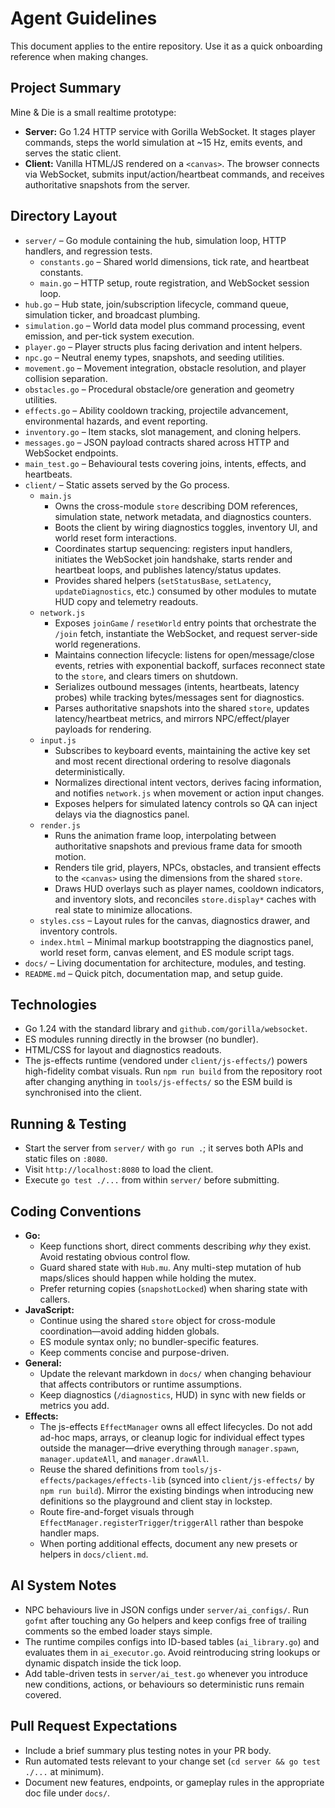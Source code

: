 # Agent Guidelines

This document applies to the entire repository. Use it as a quick onboarding reference when making changes.

## Project Summary
Mine & Die is a small realtime prototype:
- **Server:** Go 1.24 HTTP service with Gorilla WebSocket. It stages player commands, steps the world simulation at ~15 Hz, emits events, and serves the static client.
- **Client:** Vanilla HTML/JS rendered on a `<canvas>`. The browser connects via WebSocket, submits input/action/heartbeat commands, and receives authoritative snapshots from the server.

## Directory Layout
- `server/` – Go module containing the hub, simulation loop, HTTP handlers, and regression tests.
  - `constants.go` – Shared world dimensions, tick rate, and heartbeat constants.
  - `main.go` – HTTP setup, route registration, and WebSocket session loop.
- `hub.go` – Hub state, join/subscription lifecycle, command queue, simulation ticker, and broadcast plumbing.
- `simulation.go` – World data model plus command processing, event emission, and per-tick system execution.
- `player.go` – Player structs plus facing derivation and intent helpers.
- `npc.go` – Neutral enemy types, snapshots, and seeding utilities.
- `movement.go` – Movement integration, obstacle resolution, and player collision separation.
- `obstacles.go` – Procedural obstacle/ore generation and geometry utilities.
- `effects.go` – Ability cooldown tracking, projectile advancement, environmental hazards, and event reporting.
- `inventory.go` – Item stacks, slot management, and cloning helpers.
- `messages.go` – JSON payload contracts shared across HTTP and WebSocket endpoints.
- `main_test.go` – Behavioural tests covering joins, intents, effects, and heartbeats.
- `client/` – Static assets served by the Go process.
  - `main.js`
    - Owns the cross-module `store` describing DOM references, simulation state, network metadata, and diagnostics counters.
    - Boots the client by wiring diagnostics toggles, inventory UI, and world reset form interactions.
    - Coordinates startup sequencing: registers input handlers, initiates the WebSocket join handshake, starts render and heartbeat loops, and publishes latency/status updates.
    - Provides shared helpers (`setStatusBase`, `setLatency`, `updateDiagnostics`, etc.) consumed by other modules to mutate HUD copy and telemetry readouts.
  - `network.js`
    - Exposes `joinGame` / `resetWorld` entry points that orchestrate the `/join` fetch, instantiate the WebSocket, and request server-side world regenerations.
    - Maintains connection lifecycle: listens for open/message/close events, retries with exponential backoff, surfaces reconnect state to the `store`, and clears timers on shutdown.
    - Serializes outbound messages (intents, heartbeats, latency probes) while tracking bytes/messages sent for diagnostics.
    - Parses authoritative snapshots into the shared `store`, updates latency/heartbeat metrics, and mirrors NPC/effect/player payloads for rendering.
  - `input.js`
    - Subscribes to keyboard events, maintaining the active key set and most recent directional ordering to resolve diagonals deterministically.
    - Normalizes directional intent vectors, derives facing information, and notifies `network.js` when movement or action input changes.
    - Exposes helpers for simulated latency controls so QA can inject delays via the diagnostics panel.
  - `render.js`
    - Runs the animation frame loop, interpolating between authoritative snapshots and previous frame data for smooth motion.
    - Renders tile grid, players, NPCs, obstacles, and transient effects to the `<canvas>` using the dimensions from the shared `store`.
    - Draws HUD overlays such as player names, cooldown indicators, and inventory slots, and reconciles `store.display*` caches with real state to minimize allocations.
  - `styles.css` – Layout rules for the canvas, diagnostics drawer, and inventory controls.
  - `index.html` – Minimal markup bootstrapping the diagnostics panel, world reset form, canvas element, and ES module script tags.
- `docs/` – Living documentation for architecture, modules, and testing.
- `README.md` – Quick pitch, documentation map, and setup guide.

## Technologies
- Go 1.24 with the standard library and `github.com/gorilla/websocket`.
- ES modules running directly in the browser (no bundler).
- HTML/CSS for layout and diagnostics readouts.
- The js-effects runtime (vendored under `client/js-effects/`) powers high-fidelity combat visuals. Run `npm run build` from the
  repository root after changing anything in `tools/js-effects/` so the ESM build is synchronised into the client.

## Running & Testing
- Start the server from `server/` with `go run .`; it serves both APIs and static files on `:8080`.
- Visit `http://localhost:8080` to load the client.
- Execute `go test ./...` from within `server/` before submitting.

## Coding Conventions
- **Go:**
  - Keep functions short, direct comments describing _why_ they exist. Avoid restating obvious control flow.
  - Guard shared state with `Hub.mu`. Any multi-step mutation of hub maps/slices should happen while holding the mutex.
  - Prefer returning copies (`snapshotLocked`) when sharing state with callers.
- **JavaScript:**
  - Continue using the shared `store` object for cross-module coordination—avoid adding hidden globals.
  - ES module syntax only; no bundler-specific features.
  - Keep comments concise and purpose-driven.
- **General:**
  - Update the relevant markdown in `docs/` when changing behaviour that affects contributors or runtime assumptions.
  - Keep diagnostics (`/diagnostics`, HUD) in sync with new fields or metrics you add.
- **Effects:**
  - The js-effects `EffectManager` owns all effect lifecycles. Do not add ad-hoc maps, arrays, or cleanup logic for individual
    effect types outside the manager—drive everything through `manager.spawn`, `manager.updateAll`, and `manager.drawAll`.
  - Reuse the shared definitions from `tools/js-effects/packages/effects-lib` (synced into `client/js-effects/` by `npm run build`).
    Mirror the existing bindings when introducing new definitions so the playground and client stay in lockstep.
  - Route fire-and-forget visuals through `EffectManager.registerTrigger`/`triggerAll` rather than bespoke handler maps.
  - When porting additional effects, document any new presets or helpers in `docs/client.md`.

## AI System Notes
- NPC behaviours live in JSON configs under `server/ai_configs/`. Run `gofmt` after touching any Go helpers and keep configs free of trailing comments so the embed loader stays simple.
- The runtime compiles configs into ID-based tables (`ai_library.go`) and evaluates them in `ai_executor.go`. Avoid reintroducing string lookups or dynamic dispatch inside the tick loop.
- Add table-driven tests in `server/ai_test.go` whenever you introduce new conditions, actions, or behaviours so deterministic runs remain covered.

## Pull Request Expectations
- Include a brief summary plus testing notes in your PR body.
- Run automated tests relevant to your change set (`cd server && go test ./...` at minimum).
- Document new features, endpoints, or gameplay rules in the appropriate doc file under `docs/`.
